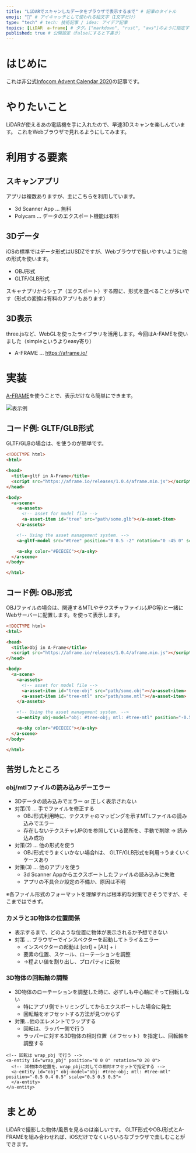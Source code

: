 ```yaml
---
title: "LiDARでスキャンしたデータをブラウザで表示するまで" # 記事のタイトル
emoji: "📱" # アイキャッチとして使われる絵文字（1文字だけ）
type: "tech" # tech: 技術記事 / idea: アイデア記事
topics: [LiDAR　a-frame] # タグ。["markdown", "rust", "aws"]のように指定する
published: true # 公開設定（falseにすると下書き）
---
```


# はじめに

これは非公式[Infocom Advent Calendar 2020](https://qiita.com/advent-calendar/2020/infocom)の記事です。

# やりたいこと

LiDARが使えるあの電話機を手に入れたので、早速3Dスキャンを楽しんています。
これをWebブラウザで見れるようにしてみます。

# 利用する要素

## スキャンアプリ

アプリは複数ありますが、主にこちらを利用しています。

- 3d Scanner App ... 無料
- Polycam ... データのエクスポート機能は有料

## 3Dデータ

iOSの標準ではデータ形式はUSDZですが、Webブラウザで扱いやすいように他の形式を使います。

- OBJ形式
- GLTF/GLB形式

スキャナプリからシェア（エクスポート）する際に、形式を選べることが多いです（形式の変換は有料のアプリもあります）

## 3D表示

three.jsなど、WebGLを使ったライブラリを活用します。今回はA-FAMEを使いました（simpleというよりeasy寄り）

- A-FRAME ... https://aframe.io/


# 実装

[A-FRAME](https://aframe.io/)を使うことで、表示だけなら簡単にできます。

![表示例](https://storage.googleapis.com/zenn-user-upload/gagu8v40y0n4dc8f9okzecfuurw8)


## コード例: GLTF/GLB形式

GLTF/GLBの場合は、<a-gltf-model>を使うのが簡単です。

```html
<!DOCTYPE html>
<html>

<head>
  <title>gltf in A-Frame</title>
  <script src="https://aframe.io/releases/1.0.4/aframe.min.js"></script>
</head>

<body>
  <a-scene>
    <a-assets>
      <!-- asset for model file -->
      <a-asset-item id="tree" src="path/some.glb"></a-asset-item>
    </a-assets>

    <!-- Using the asset management system. -->
    <a-gltf-model src="#tree" position="0 0.5 -2" rotation="0 -45 0" scale="0.2 0.2 0.2"></a-gltf-model>

    <a-sky color="#ECECEC"></a-sky>
  </a-scene>
</body>

</html>
```

## コード例: OBJ形式

OBJファイルの場合は、関連するMTLやテクスチャファイル(JPG等)と一緒にWebサーバーに配置します。<a-entity obj-model>を使って表示します。

```html
<!DOCTYPE html>
<html>

<head>
  <title>Obj in A-Frame</title>
  <script src="https://aframe.io/releases/1.0.4/aframe.min.js"></script>
</head>

<body>
  <a-scene>
    <a-assets>
      <!-- asset for model file -->
      <a-asset-item id="tree-obj" src="path/some.obj"></a-asset-item>
      <a-asset-item id="tree-mtl" src="path/some.mtl"></a-asset-item>
    </a-assets>

    <!-- Using the asset management system. -->
    <a-entity obj-model="obj: #tree-obj; mtl: #tree-mtl" position="-0.5 2 -0.5" scale="0.5 0.5 0.5"></a-entity>

    <a-sky color="#ECECEC"></a-sky>
  </a-scene>
</body>

</html>
```

## 苦労したところ

### obj/mtlファイルの読み込みデーエラー

- 3Dデータの読み込みでエラー or 正しく表示されない
- 対策(1) ... 手でファイルを修正する
  - OBJ形式利用時に、テクスチャのマッピングを示すMTLファイルの読み込みでエラー
  - 存在しないテクスチャ(JPG)を参照している箇所を、手動で削除 → 読み込み成功
- 対策(2) ... 他の形式を使う
  - OBJ形式でうまくいかない場合hは、 GLTF/GLB形式を利用→うまくいくケースあり
- 対策(3) ... 他のアプリを使う
  - 3d Scanner Appからエクスポートしたファイルの読み込みに失敗
  - アプリの不具合か設定の不備か、原因は不明

※各ファイル形式のフォーマットを理解すれば根本的な対策できそうですが、そこまではできず。

### カメラと3D物体の位置関係


- 表示するまで、どのような位置に物体が表示されるか予想できない
- 対策 ... ブラウザーでインスペクターを起動してトライ＆エラー
  - インスペクターの起動は [ctrl] + [Alt] + i
  - 要素の位置、スケール、ローテーションを調整
  - →程よい値を割り出し、プロパティに反映

### 3D物体の回転軸の調整

- 3D物体のローテーションを調整した時に、必ずしも中心軸にそって回転しない
  - 特にアプリ側でトリミングしてからエクスポートした場合に発生
  - 回転軸をオフセットする方法が見つからず
- 対策...他のエレメントでラップする
  - 回転は、ラッパー側で行う
  - ラッパーに対する3D物体の相対位置（オフセット）を指定し、回転軸を調整する

```html:抜粋
<!-- 回転は wrap_pbj で行う -->
<a-entity id="wrap_pbj" position="0 0 0" rotation="0 20 0">
  <!-- 3D物体の位置を、wrap_pbjに対しての相対オフセットで指定する -->
  <a-entity id="obj" obj-model="obj: #tree-obj; mtl: #tree-mtl" position="-0.5 0.4 0.5" scale="0.5 0.5 0.5">
  </a-entity>
</a-entity>
```

# まとめ

LiDARで撮影した物体/風景を見るのは楽しいです。
GLTF形式やOBJ形式とA-FRAMEを組み合わせれば、iOSだけでなくいろいろなブラウザで楽しむことができます。



